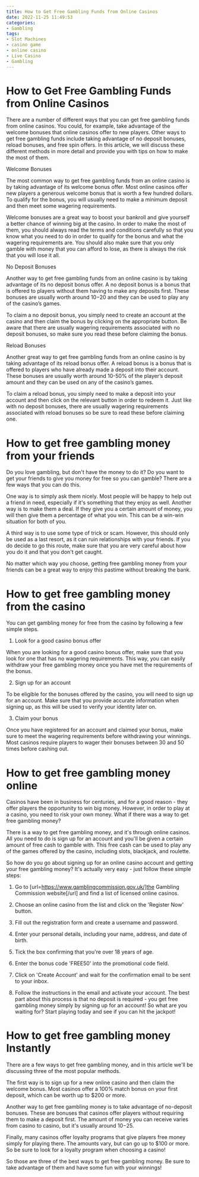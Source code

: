 ```yaml
---
title: How to Get Free Gambling Funds from Online Casinos
date: 2022-11-25 11:49:53
categories:
- Gambling
tags:
- Slot Machines
- casino game
- online casino
- Live Casino
- Gambling
---
```



#  How to Get Free Gambling Funds from Online Casinos

There are a number of different ways that you can get free gambling funds from online casinos. You could, for example, take advantage of the welcome bonuses that online casinos offer to new players. Other ways to get free gambling funds include taking advantage of no deposit bonuses, reload bonuses, and free spin offers. In this article, we will discuss these different methods in more detail and provide you with tips on how to make the most of them.

Welcome Bonuses

The most common way to get free gambling funds from an online casino is by taking advantage of its welcome bonus offer. Most online casinos offer new players a generous welcome bonus that is worth a few hundred dollars. To qualify for the bonus, you will usually need to make a minimum deposit and then meet some wagering requirements.

Welcome bonuses are a great way to boost your bankroll and give yourself a better chance of winning big at the casino. In order to make the most of them, you should always read the terms and conditions carefully so that you know what you need to do in order to qualify for the bonus and what the wagering requirements are. You should also make sure that you only gamble with money that you can afford to lose, as there is always the risk that you will lose it all.

No Deposit Bonuses

Another way to get free gambling funds from an online casino is by taking advantage of its no deposit bonus offer. A no deposit bonus is a bonus that is offered to players without them having to make any deposits first. These bonuses are usually worth around $10-$20 and they can be used to play any of the casino’s games.

To claim a no deposit bonus, you simply need to create an account at the casino and then claim the bonus by clicking on the appropriate button. Be aware that there are usually wagering requirements associated with no deposit bonuses, so make sure you read these before claiming the bonus.

 Reload Bonuses

Another great way to get free gambling funds from an online casino is by taking advantage of its reload bonus offer. A reload bonus is a bonus that is offered to players who have already made a deposit into their account. These bonuses are usually worth around 10-50% of the player’s deposit amount and they can be used on any of the casino’s games.

To claim a reload bonus, you simply need to make a deposit into your account and then click on the relevant button in order to redeem it. Just like with no deposit bonuses, there are usually wagering requirements associated with reload bonuses so be sure to read these before claiming one.

#  How to get free gambling money from your friends

Do you love gambling, but don't have the money to do it? Do you want to get your friends to give you money for free so you can gamble? There are a few ways that you can do this.

One way is to simply ask them nicely. Most people will be happy to help out a friend in need, especially if it's something that they enjoy as well. Another way is to make them a deal. If they give you a certain amount of money, you will then give them a percentage of what you win. This can be a win-win situation for both of you.

A third way is to use some type of trick or scam. However, this should only be used as a last resort, as it can ruin relationships with your friends. If you do decide to go this route, make sure that you are very careful about how you do it and that you don't get caught.

No matter which way you choose, getting free gambling money from your friends can be a great way to enjoy this pastime without breaking the bank.

#  How to get free gambling money from the casino

You can get gambling money for free from the casino by following a few simple steps.

1. Look for a good casino bonus offer

When you are looking for a good casino bonus offer, make sure that you look for one that has no wagering requirements. This way, you can easily withdraw your free gambling money once you have met the requirements of the bonus.

2. Sign up for an account

To be eligible for the bonuses offered by the casino, you will need to sign up for an account. Make sure that you provide accurate information when signing up, as this will be used to verify your identity later on.

3. Claim your bonus

Once you have registered for an account and claimed your bonus, make sure to meet the wagering requirements before withdrawing your winnings. Most casinos require players to wager their bonuses between 30 and 50 times before cashing out.

#  How to get free gambling money online

Casinos have been in business for centuries, and for a good reason - they offer players the opportunity to win big money. However, in order to play at a casino, you need to risk your own money. What if there was a way to get free gambling money?

There is a way to get free gambling money, and it's through online casinos. All you need to do is sign up for an account and you'll be given a certain amount of free cash to gamble with. This free cash can be used to play any of the games offered by the casino, including slots, blackjack, and roulette.

So how do you go about signing up for an online casino account and getting your free gambling money? It's actually very easy - just follow these simple steps:

1) Go to [url=https://www.gamblingcommission.gov.uk/]the Gambling Commission website[/url] and find a list of licensed online casinos.

2) Choose an online casino from the list and click on the 'Register Now' button.

3) Fill out the registration form and create a username and password.

4) Enter your personal details, including your name, address, and date of birth.

5) Tick the box confirming that you're over 18 years of age.

6) Enter the bonus code 'FREE50' into the promotional code field.

7) Click on 'Create Account' and wait for the confirmation email to be sent to your inbox.

8) Follow the instructions in the email and activate your account.
The best part about this process is that no deposit is required - you get free gambling money simply by signing up for an account! So what are you waiting for? Start playing today and see if you can hit the jackpot!

#  How to get free gambling money Instantly

There are a few ways to get free gambling money, and in this article we'll be discussing three of the most popular methods.

The first way is to sign up for a new online casino and then claim the welcome bonus. Most casinos offer a 100% match bonus on your first deposit, which can be worth up to $200 or more.

Another way to get free gambling money is to take advantage of no-deposit bonuses. These are bonuses that casinos offer players without requiring them to make a deposit first. The amount of money you can receive varies from casino to casino, but it's usually around $10-$25.

Finally, many casinos offer loyalty programs that give players free money simply for playing there. The amounts vary, but can go up to $100 or more. So be sure to look for a loyalty program when choosing a casino!

So those are three of the best ways to get free gambling money. Be sure to take advantage of them and have some fun with your winnings!